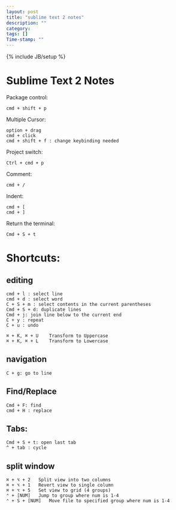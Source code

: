 ```yaml
---
layout: post
title: "sublime text 2 notes"
description: ""
category: 
tags: []
Time-stamp: ""
---
```

{% include JB/setup %}

Sublime Text 2 Notes
======================

Package control:

	cmd + shift + p

Multiple Cursor:

	option + drag
	cmd + click
	cmd + shift + f : change keybinding needed

Project switch:

	Ctrl + cmd + p

Comment:

	cmd + /

Indent:

	cmd + [ 
	cmd + ]

Return the terminal:

	Cmd + S + t
	
# Shortcuts:

## editing 

	cmd + l : select line
	cmd + d : select word
	C + S + m : select contents in the current parentheses
	Cmd + S + d: duplicate lines
	Cmd + j: join line below to the current end
	C + y : repeat 
	C + u : undo

	⌘ + K, ⌘ + U	Transform to Uppercase
	⌘ + K, ⌘ + L	Transform to Lowercase

## navigation

	C + g: go to line

## Find/Replace

	Cmd + F: find
	cmd + H : replace

## Tabs:

	Cmd + S + t: open last tab
	^ + tab : cycle

## split window

	⌘ + ⌥ + 2	Split view into two columns
	⌘ + ⌥ + 1	Revert view to single column
	⌘ + ⌥ + 5	Set view to grid (4 groups)
	⌃ + [NUM]	Jump to group where num is 1-4
	⌃ + S + [NUM]	Move file to specified group where num is 1-4




